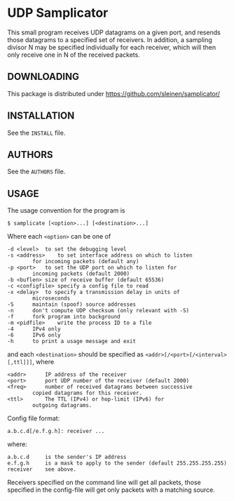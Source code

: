 # UDP Samplicator

This small program receives UDP datagrams on a given port, and resends those
datagrams to a specified set of receivers. In addition, a sampling divisor N may
be specified individually for each receiver, which will then only receive one in
N of the received packets.

## DOWNLOADING

This package is distributed under https://github.com/sleinen/samplicator/

## INSTALLATION

See the `INSTALL` file.

## AUTHORS

See the `AUTHORS` file.

## USAGE

The usage convention for the program is

    $ samplicate [<option>...] [<destination>...]

Where each `<option>` can be one of

    -d <level>	to set the debugging level
    -s <address>	to set interface address on which to listen
    		for incoming packets (default any)
    -p <port>	to set the UDP port on which to listen for
    		incoming packets (default 2000)
    -b <buflen>	size of receive buffer (default 65536)
    -c <configfile>	specify a config file to read
    -x <delay>	to specify a transmission delay in units of
    		microseconds
    -S		maintain (spoof) source addresses
    -n		don't compute UDP checksum (only relevant with -S)
    -f		fork program into background
    -m <pidfile>	write the process ID to a file
    -4		IPv4 only
    -6		IPv6 only
    -h		to print a usage message and exit

and each `<destination>` should be specified as
`<addr>[/<port>[/<interval>[,ttl]]]`, where

    <addr>		IP address of the receiver
    <port>		port UDP number of the receiver (default 2000)
    <freq>		number of received datagrams between successive
    		copied datagrams for this receiver.
    <ttl>		The TTL (IPv4) or hop-limit (IPv6) for
    		outgoing datagrams.

Config file format:

    a.b.c.d[/e.f.g.h]: receiver ...

where:

    a.b.c.d     is the sender's IP address
    e.f.g.h     is a mask to apply to the sender (default 255.255.255.255)
    receiver    see above.

Receivers specified on the command line will get all packets, those specified in
the config-file will get only packets with a matching source.
